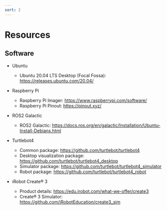 ```yaml
---
sort: 2
---
```


# Resources

## Software

- Ubuntu 
  - Ubuntu 20.04 LTS Desktop (Focal Fossa): <https://releases.ubuntu.com/20.04/>

- Raspberry Pi 
  - Raspberry Pi Imager: <https://www.raspberrypi.com/software/>
  - Raspberry Pi Pinout: <https://pinout.xyz/>

- ROS2 Galactic
  - ROS2 Galactic: <https://docs.ros.org/en/galactic/Installation/Ubuntu-Install-Debians.html>

- Turtlebot4
  - Common package: <https://github.com/turtlebot/turtlebot4>
  - Desktop visualization package: <https://github.com/turtlebot/turtlebot4_desktop>
  - Simulator package: <https://github.com/turtlebot/turtlebot4_simulator>
  - Robot package: <https://github.com/turtlebot/turtlebot4_robot>

- iRobot Create® 3
  - Product details: <https://edu.irobot.com/what-we-offer/create3>
  - Create® 3 Simulator: <https://github.com/iRobotEducation/create3_sim>